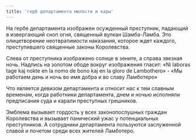 ```yaml
---
title: 'герб департамента милости и кары'
---
```


На гербе департамента изображен осужденный преступник, падающий в извергающий сноп огня, священный вулкан Шамба-Ламба.
Это олицетворение неотвратимости наказания, которое ждет каждого, преступившего священные законы Королевства.

Слева от преступника изображено солнце в зените, а справа звезная ночь.
Надпись на золотом ободе вокруг изображения гласит:
«Ni laboras tage kaj nokte en la nomo de bono kaj en la gloro de Lambothero» - «Мы работаем день и ночь во имя добра и во славу Ламботеро»

Что является девизом департамента и относит нас к тем славным временам, когда работники департамента, днем и ночью исполняли предписания суда и карали преступных грешников.

Эмблема вызывает гордость у всех законопослушных граждан Королевства и вызывает панический ужас у потенциальных преступников. А сотрудники департамента пользуются заслуженной славой и почетом среди всех жителей Ламботеро.
 